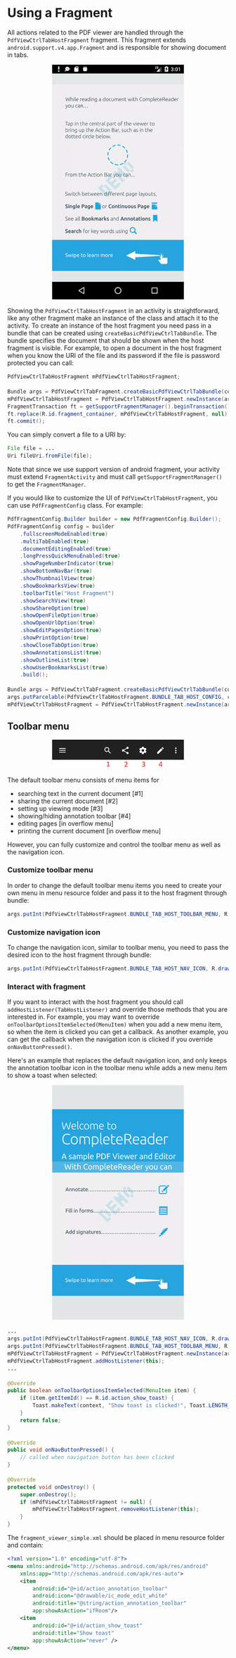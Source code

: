 # Using a Fragment

All actions related to the PDF viewer are handled through the `PdfViewCtrlTabHostFragment` fragment. This fragment extends `android.support.v4.app.Fragment` and is responsible for showing document in tabs.

<p align="center"><img alt='Host Fragment' src ="https://raw.githubusercontent.com/sgong-pdftron/stranger-docs/master/android/guides/getting-started/gif/host-fragment.gif" width='300'/></p>

Showing the `PdfViewCtrlTabHostFragment` in an activity is straightforward, like any other fragment make an instance of the class and attach it to the activity. To create an instance of the host fragment you need pass in a bundle that can be created using `createBasicPdfViewCtrlTabBundle`. The bundle specifies the document that should be shown when the host fragment is visible. For example, to open a document in the host fragment when you know the URI of the file and its password if the file is password protected you can call:

```java
PdfViewCtrlTabHostFragment mPdfViewCtrlTabHostFragment;

Bundle args = PdfViewCtrlTabFragment.createBasicPdfViewCtrlTabBundle(context, fileUri, password);
mPdfViewCtrlTabHostFragment = PdfViewCtrlTabHostFragment.newInstance(args);
FragmentTransaction ft = getSupportFragmentManager().beginTransaction();
ft.replace(R.id.fragment_container, mPdfViewCtrlTabHostFragment, null);
ft.commit();
```

You can simply convert a file to a URI by:
```java
File file = ...
Uri fileUri.fromFile(file);
```

Note that since we use support version of android fragment, your activity must extend `FragmentActivity` and must call `getSupportFragmentManager()` to get the `FragmentManager`.

If you would like to customize the UI of `PdfViewCtrlTabHostFragment`, you can use `PdfFragmentConfig` class. For example:

```java
PdfFragmentConfig.Builder builder = new PdfFragmentConfig.Builder();
PdfFragmentConfig config = builder
    .fullscreenModeEnabled(true)
    .multiTabEnabled(true)
    .documentEditingEnabled(true)
    .longPressQuickMenuEnabled(true)
    .showPageNumberIndicator(true)
    .showBottomNavBar(true)
    .showThumbnailView(true)
    .showBookmarksView(true)
    .toolbarTitle("Host Fragment")
    .showSearchView(true)
    .showShareOption(true)
    .showOpenFileOption(true)
    .showOpenUrlOption(true)
    .showEditPagesOption(true)
    .showPrintOption(true)
    .showCloseTabOption(true)
    .showAnnotationsList(true)
    .showOutlineList(true)
    .showUserBookmarksList(true)
    .build();

Bundle args = PdfViewCtrlTabFragment.createBasicPdfViewCtrlTabBundle(context, fileUri, password, config);
args.putParcelable(PdfViewCtrlTabHostFragment.BUNDLE_TAB_HOST_CONFIG, config);
mPdfViewCtrlTabHostFragment = PdfViewCtrlTabHostFragment.newInstance(args);
```

## Toolbar menu

<p align="center"><img alt='Default toolbar menu' src ="img/default-toolbar-menu.png" width='300'/></p>

The default toolbar menu consists of menu items for
- searching text in the current document [#1]
- sharing the current document [#2]
- setting up viewing mode [#3]
- showing/hiding annotation toolbar [#4]
- editing pages [in overflow menu]
- printing the current document [in overflow menu]

However, you can fully customize and control the toolbar menu as well as the navigation icon. 

### Customize toolbar menu
In order to change the default toolbar menu items you need to create your own menu in menu resource folder and pass it to the host fragment through bundle:

```java
args.putInt(PdfViewCtrlTabHostFragment.BUNDLE_TAB_HOST_TOOLBAR_MENU, R.menu.fragment_viewer_simple);
```

### Customize navigation icon
To change the navigation icon, similar to toolbar menu, you need to pass the desired icon to the host fragment through bundle:

```java
args.putInt(PdfViewCtrlTabHostFragment.BUNDLE_TAB_HOST_NAV_ICON, R.drawable.ic_arrow_back_white_24dp);
```

### Interact with fragment
If you want to interact with the host fragment you should call `addHostListener(TabHostListener)` and override those methods that you are interested in. For example, you may want to override `onToolbarOptionsItemSelected(MenuItem)` when you add a new menu item, so when the item is clicked you can get a callback. As another example, you can get the callback when the navigation icon is clicked if you override `onNavButtonPressed()`.

Here's an example that replaces the default navigation icon, and only keeps the annotation toolbar icon in the toolbar menu while adds a new menu item to show a toast when selected:

<p align="center"><img alt='Host Fragment' src ="https://raw.githubusercontent.com/sgong-pdftron/stranger-docs/master/android/guides/getting-started/gif/simple-host-fragment.gif" width='300'/></p>

```java
...
args.putInt(PdfViewCtrlTabHostFragment.BUNDLE_TAB_HOST_NAV_ICON, R.drawable.ic_arrow_back_white_24dp);
args.putInt(PdfViewCtrlTabHostFragment.BUNDLE_TAB_HOST_TOOLBAR_MENU, R.menu.fragment_viewer_simple);
mPdfViewCtrlTabHostFragment = PdfViewCtrlTabHostFragment.newInstance(args);
mPdfViewCtrlTabHostFragment.addHostListener(this);
...

@Override
public boolean onToolbarOptionsItemSelected(MenuItem item) {
	if (item.getItemId() == R.id.action_show_toast) {
		Toast.makeText(context, "Show toast is clicked!", Toast.LENGTH_SHORT).show();
	}
	return false;
}

@Override
public void onNavButtonPressed() {
	// called when navigation button has been clicked
}

@Override
protected void onDestroy() {
	super.onDestroy();
	if (mPdfViewCtrlTabHostFragment != null) {
		mPdfViewCtrlTabHostFragment.removeHostListener(this);
	}
}
```

The `fragment_viewer_simple.xml` should be placed in menu resource folder and contain:

```xml
<?xml version="1.0" encoding="utf-8"?>
<menu xmlns:android="http://schemas.android.com/apk/res/android"
    xmlns:app="http://schemas.android.com/apk/res-auto">
    <item
        android:id="@+id/action_annotation_toolbar"
        android:icon="@drawable/ic_mode_edit_white"
        android:title="@string/action_annotation_toolbar"
        app:showAsAction="ifRoom"/>
    <item
        android:id="@+id/action_show_toast"
        android:title="Show toast"
        app:showAsAction="never" />
</menu>
```

